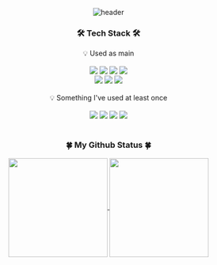 <div align="center">
  
![header](https://capsule-render.vercel.app/api?type=Waving&color=gradient&height=270&text=Welcome&fontSize=100&fontAlignY=42&desc=Butterbeetle's%20GitHub&descAlign=87&descAlignY=7&animation=fadeIn)

<h3>🛠 Tech Stack 🛠</h3>
💡 Used as main
  <br/>
  <br/>
<img src="https://img.shields.io/badge/TypeScript-3178C6?style=flat-square&logo=TypeScript&logoColor=white"/>
<img src="https://img.shields.io/badge/Tailwind%20CSS-06B6D4?style=flat-square&logo=tailwindcss&logoColor=white"/>
<img src="https://img.shields.io/badge/Next.js-000000?style=flat-square&logo=nextdotjs&logoColor=white"/>
<img src="https://img.shields.io/badge/React-61DAFB?style=flat-square&logo=react&logoColor=white"/>
  <br/>
<img src="https://img.shields.io/badge/JavaScript-F7DF1E?style=flat-square&logo=JavaScript&logoColor=white"/>
<img src="https://img.shields.io/badge/HTML-E34F26?style=flat-square&logo=HTML5&logoColor=white"/>
<img src="https://img.shields.io/badge/CSS-1572B6?style=flat-square&logo=CSS3&logoColor=white"/>
  <br/>
  <br/>
💡 Something I've used at least once
  <br/>
  <br/>
<img src="https://img.shields.io/badge/C-A8B9CC?style=flat-square&logo=c&logoColor=white"/>
<img src="https://img.shields.io/badge/Python-3776AB?style=flat-square&logo=python&logoColor=white"/>
<img src="https://img.shields.io/badge/CSS%20Modules-000000?style=flat-square&logo=cssmodules&logoColor=white"/>
<img src="https://img.shields.io/badge/Firebase-FFCA28?style=flat-square&logo=firebase&logoColor=white"/>
  <br/>
  <br/>
  
<h3>🍀 My Github Status 🍀</h3>
<a href="https://github.com/anuraghazra/github-readme-stats">
  <img height=200 align="center" src="https://github-readme-stats.vercel.app/api?username=butterbeetle&hide=contribs&rank_icon=github&show_icons=true&theme=neon#gh-dark-mode-only" />
</a>
<a href="https://github.com/anuraghazra/convoychat">
  <img height=200 align="center" src="https://github-readme-stats.vercel.app/api/top-langs/?username=butterbeetle&layout=compact&theme=neon&langs_count=8&card_width=400" />
</a>

</div>
